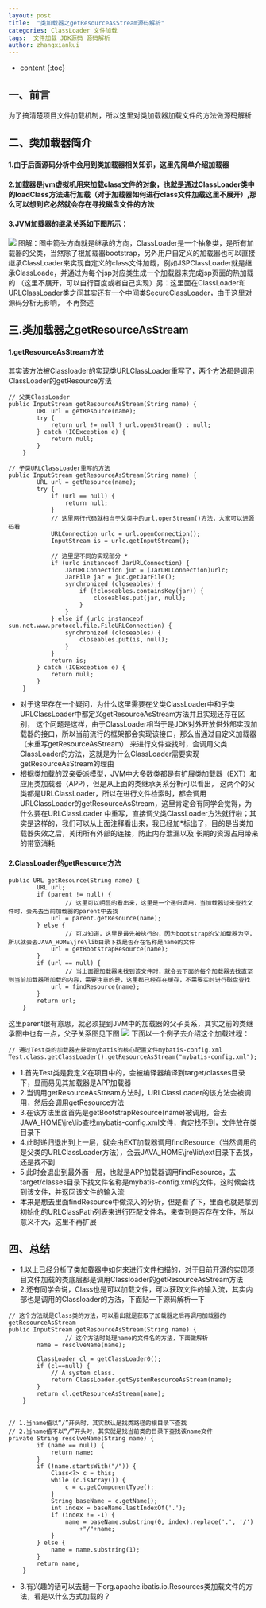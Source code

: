 ```yaml
---
layout: post
title:  "类加载器之getResourceAsStream源码解析"
categories: ClassLoader 文件加载
tags:  文件加载 JDK源码 源码解析
author: zhangxiankui
---
```


* content
{:toc}


## 一、前言
为了搞清楚项目文件加载机制，所以这里对类加载器加载文件的方法做源码解析

## 二、类加载器简介
#### 1.由于后面源码分析中会用到类加载器相关知识，这里先简单介绍加载器
#### 2.加载器是jvm虚拟机用来加载class文件的对象，也就是通过ClassLoader类中的loadClass方法进行加载（对于加载器如何进行class文件加载这里不展开）,那么可以想到它必然就会存在寻找磁盘文件的方法
#### 3.JVM加载器的继承关系如下图所示：
![](https://zhangxiankui.github.io/imgs/originSource/jdk/ClassLoader-extends-picture.jpg)
图解：图中箭头方向就是继承的方向，ClassLoader是一个抽象类，是所有加载器的父类，当然除了根加载器bootstrap，另外用户自定义的加载器也可以直接
继承ClassLoader来实现自定义的class文件加载，例如JSPClassLoader就是继承ClassLoade，并通过为每个jsp对应类生成一个加载器来完成jsp页面的热加载的
（这里不展开，可以自行百度或者自己实现）另：这里面在ClassLoader和URLClassLoader类之间其实还有一个中间类SecureClassLoader，由于这里对源码分析无影响，
不再赘述


## 三.类加载器之getResourceAsStream
#### 1.getResourceAsStream方法
其实该方法被Classloader的实现类URLClassLoader重写了，两个方法都是调用ClassLoader的getResource方法
```
// 父类ClassLoader  
public InputStream getResourceAsStream(String name) {
        URL url = getResource(name);
        try {
            return url != null ? url.openStream() : null;
        } catch (IOException e) {
            return null;
        }
    }
    
// 子类URLClassLoader重写的方法
public InputStream getResourceAsStream(String name) {
        URL url = getResource(name);
        try {
            if (url == null) {
                return null;
            }
            // 这里两行代码就相当于父类中的url.openStream()方法，大家可以进源码看
            URLConnection urlc = url.openConnection();
            InputStream is = urlc.getInputStream();
            
            // 这里是不同的实现部分 *
            if (urlc instanceof JarURLConnection) {
                JarURLConnection juc = (JarURLConnection)urlc;
                JarFile jar = juc.getJarFile();
                synchronized (closeables) {
                    if (!closeables.containsKey(jar)) {
                        closeables.put(jar, null);
                    }
                }
            } else if (urlc instanceof sun.net.www.protocol.file.FileURLConnection) {
                synchronized (closeables) {
                    closeables.put(is, null);
                }
            }
            return is;
        } catch (IOException e) {
            return null;
        }
    }
```
- 对于这里存在一个疑问，为什么这里需要在父类ClassLoader中和子类URLClassLoader中都定义getResourceAsStream方法并且实现还存在区别，
这个问题是这样，由于ClassLoader相当于是JDK对外开放供外部实现加载器的接口，所以当前流行的框架都会实现该接口，那么当通过自定义加载器（未重写getResourceAsStream）
来进行文件查找时，会调用父类ClassLoader的方法，这就是为什么ClassLoader需要实现getResourceAsStream的理由
- 根据类加载的双亲委派模型，JVM中大多数类都是有扩展类加载器（EXT）和应用类加载器（APP），但是从上面的类继承关系分析可以看出，
这两个的父类都是URLClassLoader，所以在进行文件检索时，都会调用URLClassLoader的getResourceAsStream，这里肯定会有同学会觉得，为什么要在URLClassLoader
中重写，直接调父类ClassLoader方法就行啦；其实是这样的，我们可以从上面注释看出来，我已经加*标出了，目的是当类加载器失效之后，关闭所有外部的连接，防止内存泄漏以及
长期的资源占用带来的带宽消耗

#### 2.ClassLoader的getResource方法
```
public URL getResource(String name) {
        URL url;
        if (parent != null) {
        		// 这里可以明显的看出来，这里是一个递归调用，当加载器过来查找文件时，会先去当前加载器的parent中去找
            url = parent.getResource(name);
        } else {
        		// 可以知道，这里是最先被执行的，因为bootstrap的父加载器为空，所以就会去JAVA_HOME\jre\lib目录下找是否存在名称是name的文件
            url = getBootstrapResource(name);
        }
        if (url == null) {
        		// 当上面跟加载器未找到该文件时，就会去下面的每个加载器去找直至到当前加载器所加载的内容，需要注意的是，这里都已经存在缓存，不需要实时进行磁盘查找
            url = findResource(name);
        }
        return url;
    }
```
这里parent很有意思，就必须提到JVM中的加载器的父子关系，其实之前的类继承图中也有一点，父子关系图见下图
![](https://zhangxiankui.github.io/imgs/originSource/jdk/ClassLoader-parent-relation.jpg)
下面以一个例子去介绍这个加载过程：
```
// 通过Test类的加载器去获取mybatis的核心配置文件mybatis-config.xml
Test.class.getClassLoader().getResourceAsStream("mybatis-config.xml");
```
- 1.首先Test类是我定义在项目中的，会被编译器编译到target/classes目录下，显而易见其加载器是APP加载器
- 2.当调用getResourceAsStream方法时，URLClassLoader的该方法会被调用，然后会调用getResource方法
- 3.在该方法里面首先是getBootstrapResource(name)被调用，会去JAVA_HOME\jre\lib查找mybatis-config.xml文件，肯定找不到，文件放在类目录下
- 4.此时递归退出到上一层，就会由EXT加载器调用findResource（当然调用的是父类的URLClassLoader方法），会去JAVA_HOME\jre\lib\ext目录下去找，还是找不到
- 5.此时会退出到最外面一层，也就是APP加载器调用findResource，去target/classes目录下找文件名称是mybatis-config.xml的文件，这时候会找到该文件，并返回该文件的输入流
- 本来是想去里面findResource中做深入的分析，但是看了下，里面也就是拿到初始化的URLClassPath列表来进行匹配文件名，来查到是否存在文件，所以意义不大，这里不再扩展

## 四、总结
- 1.以上已经分析了类加载器中如何来进行文件扫描的，对于目前开源的实现项目文件加载的类底层都是调用Classloader的getResourceAsStream方法
- 2.还有同学会说，Class也是可以加载文件，可以获取文件的输入流，其实内部也是调用的Classloader的方法，下面贴一下源码解析一下

```
// 这个方法就是Class类的方法，可以看出就是获取了加载器之后再调用加载器的getResourceAsStream
public InputStream getResourceAsStream(String name) {
				// 这个方法时处理name的文件名的方法，下面做解析
        name = resolveName(name);
        
        ClassLoader cl = getClassLoader0();
        if (cl==null) {
            // A system class.
            return ClassLoader.getSystemResourceAsStream(name);
        }
        return cl.getResourceAsStream(name);
    }


// 1.当name值以“/”开头时，其实默认是找类路径的根目录下查找
// 2.当name值不以“/”开头时，其实就是找当前类的目录下查找该name文件
private String resolveName(String name) {
        if (name == null) {
            return name;
        }
        if (!name.startsWith("/")) {
            Class<?> c = this;
            while (c.isArray()) {
                c = c.getComponentType();
            }
            String baseName = c.getName();
            int index = baseName.lastIndexOf('.');
            if (index != -1) {
                name = baseName.substring(0, index).replace('.', '/')
                    +"/"+name;
            }
        } else {
            name = name.substring(1);
        }
        return name;
    }
```
- 3.有兴趣的话可以去翻一下org.apache.ibatis.io.Resources类加载文件的方法，看是以什么方式加载的？